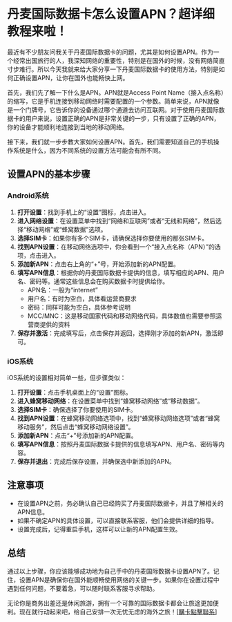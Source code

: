 # 丹麦国际数据卡怎么设置APN？超详细教程来啦！

最近有不少朋友问我关于丹麦国际数据卡的问题，尤其是如何设置APN。作为一个经常出国旅行的人，我深知网络的重要性，特别是在国外的时候，没有网络简直寸步难行。所以今天我就来给大家分享一下丹麦国际数据卡的使用方法，特别是如何正确设置APN，让你在国外也能畅快上网。

首先，我们先了解一下什么是APN。APN就是Access Point Name（接入点名称）的缩写，它是手机连接到移动网络时需要配置的一个参数。简单来说，APN就像是一个门牌号，它告诉你的设备通过哪个通道去访问互联网。对于使用丹麦国际数据卡的用户来说，设置正确的APN是非常关键的一步，只有设置了正确的APN，你的设备才能顺利地连接到当地的移动网络。

接下来，我们就一步步教大家如何设置APN。首先，我们需要知道自己的手机操作系统是什么，因为不同系统的设置方法可能会有所不同。

## 设置APN的基本步骤

### Android系统

1. **打开设置**：找到手机上的“设置”图标，点击进入。
2. **进入网络设置**：在设置菜单中找到“网络和互联网”或者“无线和网络”，然后选择“移动网络”或“蜂窝数据”选项。
3. **选择SIM卡**：如果你有多个SIM卡，请确保选择你要使用的那张SIM卡。
4. **找到APN设置**：在移动网络选项中，你会看到一个“接入点名称（APN）”的选项，点击进入。
5. **添加新APN**：点击右上角的“+”号，开始添加新的APN配置。
6. **填写APN信息**：根据你的丹麦国际数据卡提供的信息，填写相应的APN、用户名、密码等。通常这些信息会在购买数据卡时提供给你。
   - APN名：一般为“internet”
   - 用户名：有时为空白，具体看运营商要求
   - 密码：同样可能为空白，具体参考说明
   - MCC/MNC：这是移动国家代码和移动网络代码，具体数值也需要参照运营商提供的资料
7. **保存并激活**：完成填写后，点击保存并返回，选择刚才添加的新APN，激活即可。

### iOS系统

iOS系统的设置相对简单一些，但步骤类似：

1. **打开设置**：点击手机桌面上的“设置”图标。
2. **进入蜂窝移动网络**：在设置菜单中找到“蜂窝移动网络”或“移动数据”。
3. **选择SIM卡**：确保选择了你要使用的SIM卡。
4. **找到APN设置**：在蜂窝移动网络选项中，找到“蜂窝移动网络选项”或者“蜂窝移动服务”，然后点击“蜂窝移动网络设置”。
5. **添加新APN**：点击“+”号添加新的APN配置。
6. **填写APN信息**：按照丹麦国际数据卡提供的信息填写APN、用户名、密码等内容。
7. **保存并退出**：完成后保存设置，并确保选中新添加的APN。

## 注意事项

- 在设置APN之前，务必确认自己已经购买了丹麦国际数据卡，并且了解相关的APN信息。
- 如果不确定APN的具体设置，可以直接联系客服，他们会提供详细的指导。
- 设置完成后，记得重启手机，这样可以让新的APN配置生效。

## 总结

通过以上步骤，你应该能够成功地为自己手中的丹麦国际数据卡设置APN了。记住，设置APN是确保你在国外能顺畅使用网络的关键一步。如果你在设置过程中遇到任何问题，不要着急，可以随时联系客服寻求帮助。

无论你是商务出差还是休闲旅游，拥有一个可靠的国际数据卡都会让旅途更加便利。现在就行动起来吧，给自己安排一次无忧无虑的海外之旅！[[購卡點擊聯系](https://t.me/s/esim1088)]